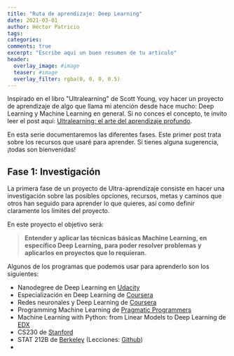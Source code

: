 ```yaml
---
title: "Ruta de aprendizaje: Deep Learning"
date: 2021-03-01
author: Héctor Patricio
tags:
categories:
comments: true
excerpt: "Escribe aquí un buen resumen de tu artículo"
header:
  overlay_image: #image
  teaser: #image
  overlay_filter: rgba(0, 0, 0, 0.5)
---
```



Inspirado en el libro "Ultralearning" de Scott Young, voy hacer un proyecto de aprendizaje de algo que llama mi atención desde hace mucho: Deep Learning y Machine Learning en general. Si no conces el concepto, te invito leer el post aquí: [Ultralearning: el arte del aprendizaje profundo](/2019/08/13/lecciones-sobre-el-aprendizaje-de-manos-de-un-experto.html).

En esta serie documentaremos las diferentes fases. Este primer post trata sobre los recursos que usaré para aprender. Si tienes alguna sugerencia, ¡todas son bienvenidas!

## Fase 1: Investigación

La primera fase de un proyecto de Ultra-aprendizaje consiste en hacer una investigación sobre las posibles opciones, recursos, metas y caminos que otros han seguido para aprender lo que quieres, así como definir claramente los límites del proyecto.

En este proyecto el objetivo será:

> **Entender y aplicar las técnicas básicas  Machine Learning, en específico Deep Learning, para poder resolver problemas y aplicarlos en proyectos que lo requieran.**

Algunos de los programas que podemos usar para aprenderlo son los siguientes:

- Nanodegree de Deep Learning en [Udacity](https://www.udacity.com/course/deep-learning-nanodegree--nd101)
- Especialización en Deep Learning de [Coursera](https://www.coursera.org/specializations/deep-learning)
- Redes neuronales y Deep Learning de [Coursera](https://www.coursera.org/learn/neural-networks-deep-learning)
- Programming Machine Learning de [Pragmatic Programmers](https://pragprog.com/titles/pplearn/programming-machine-learning/)
- Machine Learning with Python: from Linear Models to Deep Learning de [EDX](https://www.edx.org/course/machine-learning-with-python-from-linear-models-to?index=product&queryID=66ef0e341d390841649ca12aaef6fd6b&position=1)
- CS230 de [Stanford](https://cs230.stanford.edu/syllabus/)
- STAT 212B de [Berkeley](https://bcourses.berkeley.edu/courses/1413088/assignments/syllabus) (Lecciones: [Github](https://github.com/joanbruna/stat212b))
-
